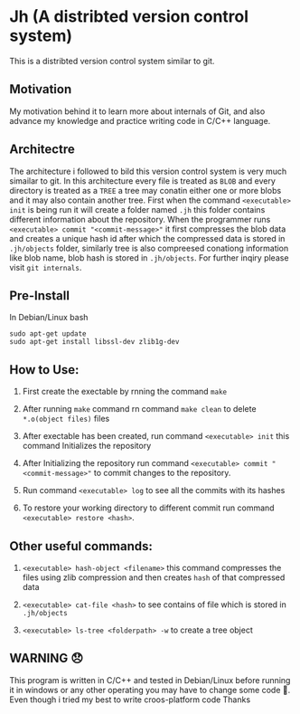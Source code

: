 #  Jh (A distribted version control system)

This is a distribted version control system similar to git.

## Motivation

My motivation behind it to learn more about internals of Git, and also advance my knowledge and practice writing code in C/C++ language.

## Architectre

The architecture i followed to bild this version control system is very much simailar to git. In this architecture every file is treated as `BLOB`
and every directory is treated as a `TREE` a tree may conatin either one or more blobs and it may also contain another tree.
First when the command `<executable> init` is being run it will create a folder named `.jh` this folder contains 
different information about the repository. When the programmer runs `<executable> commit "<commit-message>"` it first compresses the blob data and creates a unique
hash id after which the compressed data is stored in `.jh/objects` folder, similarly tree is also compreesed conationg information
like blob name, blob hash is stored in `.jh/objects`.
For further inqiry please visit `git internals`.

## Pre-Install

In Debian/Linux
bash
```
sudo apt-get update
sudo apt-get install libssl-dev zlib1g-dev
```

## How to Use:

1. First create the exectable by rnning the command `make`

2. After running `make` command rn command `make clean` to delete `*.o(object files)` files

3. After exectable has been created, run command `<executable> init` this command Initializes the repository

4. After Initializing the repository run command `<executable> commit "<commit-message>"` to commit changes to the repository.

5. Run command `<executable> log` to see all the commits with its hashes

6. To restore your working directory to different commit run command `<executable> restore <hash>`. 



## Other useful commands:

1. `<executable> hash-object <filename>` this command compresses the files using zlib compression and then
    creates `hash` of that compressed data

2. `<executable> cat-file <hash>` to see contains of file which is stored in `.jh/objects`

3. `<executable> ls-tree <folderpath> -w` to create a tree object


## WARNING 😞

This program is written in C/C++ and tested in Debian/Linux before running it in windows or any other operating
you may have to change some code :wrench:. Even though i tried my best to write croos-platform code
Thanks

